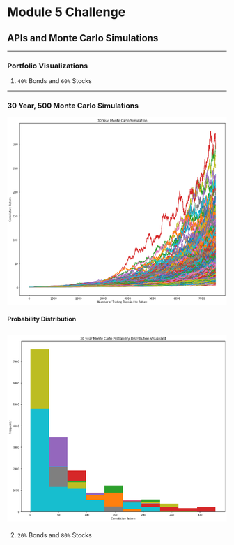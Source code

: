 # Module 5 Challenge
## APIs and Monte Carlo Simulations
---
### Portfolio Visualizations
1. `40%` Bonds and `60%` Stocks
---
### 30 Year, 500 Monte Carlo Simulations
![30 YR MC Graph](./Images/30_MC_Graph.png)
#### Probability Distribution
![30 YR MC Hist](./Images/30_MC_Hist.png)
---
2. `20%` Bonds and `80%` Stocks
